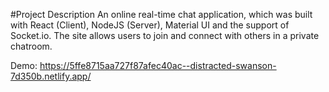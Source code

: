 #Project Description
An online real-time chat application, which was built with React (Client), NodeJS (Server), Material UI and the support of Socket.io. 
The site allows users to join and connect with others in a private chatroom.

Demo: https://5ffe8715aa727f87afec40ac--distracted-swanson-7d350b.netlify.app/

